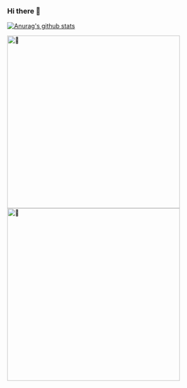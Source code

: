 ### Hi there 👋

<!--
**DoveBoy/DoveBoy** is a ✨ _special_ ✨ repository because its `README.md` (this file) appears on your GitHub profile.

Here are some ideas to get you started:

- 🔭 I’m currently working on ...
- 🌱 I’m currently learning ...
- 👯 I’m looking to collaborate on ...
- 🤔 I’m looking for help with ...
- 💬 Ask me about ...
- 📫 How to reach me: ...
- 😄 Pronouns: ...
- ⚡ Fun fact: ...
-->

[![Anurag's github stats](https://github-readme-stats.vercel.app/api?username=MuaCat&show_icons=true&theme=vue-dark)](https://github.com/anuraghazra/github-readme-stats)

<img alt="🦑" align="left" width="400px" src="https://github.com/MuaCat/MuaCat/blob/main/metrics.svg">
<img alt="🦑" align="left" width="400px" src="https://github.com/MuaCat/MuaCat/blob/main/metrics.additional.svg">
